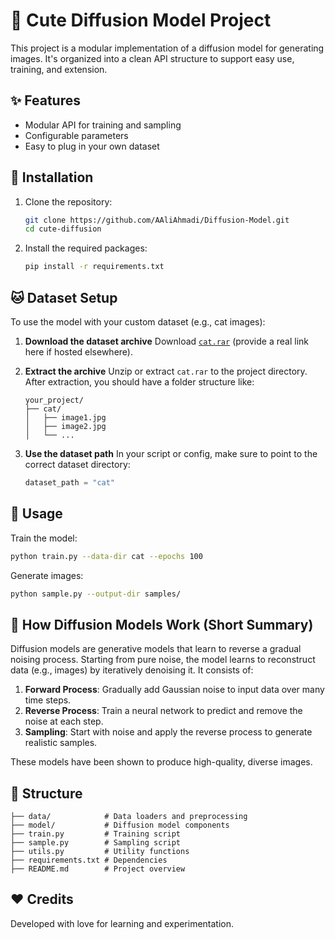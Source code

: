 # 🐾 Cute Diffusion Model Project

This project is a modular implementation of a diffusion model for generating images. It's organized into a clean API structure to support easy use, training, and extension.

## ✨ Features

* Modular API for training and sampling
* Configurable parameters
* Easy to plug in your own dataset

## 🔧 Installation

1. Clone the repository:

   ```bash
   git clone https://github.com/AAliAhmadi/Diffusion-Model.git
   cd cute-diffusion
   ```

2. Install the required packages:

   ```bash
   pip install -r requirements.txt
   ```

## 🐱 Dataset Setup

To use the model with your custom dataset (e.g., cat images):

1. **Download the dataset archive**
   Download [`cat.rar`](#) (provide a real link here if hosted elsewhere).

2. **Extract the archive**
   Unzip or extract `cat.rar` to the project directory. After extraction, you should have a folder structure like:

   ```
   your_project/
   ├── cat/
   │   ├── image1.jpg
   │   ├── image2.jpg
   │   └── ...
   ```

3. **Use the dataset path**
   In your script or config, make sure to point to the correct dataset directory:

   ```python
   dataset_path = "cat"
   ```

## 🚀 Usage

Train the model:

```bash
python train.py --data-dir cat --epochs 100
```

Generate images:

```bash
python sample.py --output-dir samples/
```

## 🧠 How Diffusion Models Work (Short Summary)

Diffusion models are generative models that learn to reverse a gradual noising process. Starting from pure noise, the model learns to reconstruct data (e.g., images) by iteratively denoising it. It consists of:

1. **Forward Process**: Gradually add Gaussian noise to input data over many time steps.
2. **Reverse Process**: Train a neural network to predict and remove the noise at each step.
3. **Sampling**: Start with noise and apply the reverse process to generate realistic samples.

These models have been shown to produce high-quality, diverse images.

## 📁 Structure

```
├── data/            # Data loaders and preprocessing
├── model/           # Diffusion model components
├── train.py         # Training script
├── sample.py        # Sampling script
├── utils.py         # Utility functions
├── requirements.txt # Dependencies
├── README.md        # Project overview
```

## ❤️ Credits

Developed with love for learning and experimentation.
